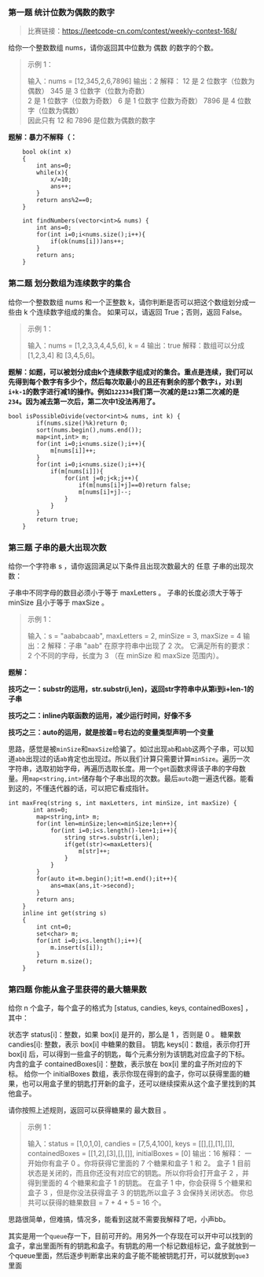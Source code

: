 ### 第一题	统计位数为偶数的数字

> 比赛链接：https://leetcode-cn.com/contest/weekly-contest-168/

给你一个整数数组 nums，请你返回其中位数为 偶数 的数字的个数。

> 示例 1：
>
> 输入：nums = [12,345,2,6,7896]
> 输出：2
> 解释：
> 12 是 2 位数字（位数为偶数） 
> 345 是 3 位数字（位数为奇数）  
> 2 是 1 位数字（位数为奇数） 
> 6 是 1 位数字 位数为奇数） 
> 7896 是 4 位数字（位数为偶数）  
> 因此只有 12 和 7896 是位数为偶数的数字

__题解：暴力不解释（：__

```
    bool ok(int x)
    {
        int ans=0;
        while(x){
            x/=10;
            ans++;
        }
        return ans%2==0;
    }
    
    int findNumbers(vector<int>& nums) {
        int ans=0;
        for(int i=0;i<nums.size();i++){
            if(ok(nums[i]))ans++;
        }
        return ans;
    }
```

### 第二题	划分数组为连续数字的集合

给你一个整数数组 nums 和一个正整数 k，请你判断是否可以把这个数组划分成一些由 k 个连续数字组成的集合。
如果可以，请返回 True；否则，返回 False。

> 示例 1：
>
> 输入：nums = [1,2,3,3,4,4,5,6], k = 4
> 输出：true
> 解释：数组可以分成 [1,2,3,4] 和 [3,4,5,6]。

__题解：如题，可以被划分成由k个连续数字组成对的集合。重点是连续，我们可以先得到每个数字有多少个，然后每次取最小的且还有剩余的那个数字`i`，对`i`到`i+k-1`的数字进行减1的操作。例如`122334`我们第一次减的是`123`第二次减的是`234`。因为减去第一次后，第二次中1没法再用了。__

```
bool isPossibleDivide(vector<int>& nums, int k) {
        if(nums.size()%k)return 0;
        sort(nums.begin(),nums.end());
        map<int,int> m;
        for(int i=0;i<nums.size();i++){
            m[nums[i]]++;
        }
        for(int i=0;i<nums.size();i++){
            if(m[nums[i]]){
                for(int j=0;j<k;j++){
                    if(m[nums[i]+j]==0)return false;
                    m[nums[i]+j]--;
                }
            }
        }
        return true;
    }
```

### 第三题	子串的最大出现次数

给你一个字符串 s ，请你返回满足以下条件且出现次数最大的 任意 子串的出现次数：

子串中不同字母的数目必须小于等于 maxLetters 。
子串的长度必须大于等于 minSize 且小于等于 maxSize 。

> 示例 1：
>
> 输入：s = "aababcaab", maxLetters = 2, minSize = 3, maxSize = 4
> 输出：2
> 解释：子串 "aab" 在原字符串中出现了 2 次。
> 它满足所有的要求：2 个不同的字母，长度为 3 （在 minSize 和 maxSize 范围内）。

__题解：__

__技巧之一：substr的运用，str.substr(i,len)，返回str字符串中从第i到i+len-1的子串__

__技巧之二：inline内联函数的运用，减少运行时间，好像不多__

__技巧之三：auto的运用，就是按着=号右边的变量类型声明一个变量__

思路，感觉是被`minSize`和`maxSize`给骗了。如过出现`ab`和`abb`这两个子串，可以知道`abb`出现过的话`ab`肯定也出现过。所以我们计算只需要计算`minSize`。遍历一次字符串，选取初始字母，再遍历选取长度。用一个`get`函数求得该子串的字母数量。用`map<string,int>`储存每个子串出现的次数。最后`auto`跑一遍迭代器。能看到这的，不懂迭代器的话，可以把它看成指针。

```
int maxFreq(string s, int maxLetters, int minSize, int maxSize) {
       int ans=0;
        map<string,int> m;
        for(int len=minSize;len<=minSize;len++){
            for(int i=0;i<s.length()-len+1;i++){
                string str=s.substr(i,len);
                if(get(str)<=maxLetters){
                    m[str]++;
                }
            }
        }
        for(auto it=m.begin();it!=m.end();it++){
            ans=max(ans,it->second);
        }
        return ans;
    }
    inline int get(string s)
    {
        int cnt=0;
        set<char> m;
        for(int i=0;i<s.length();i++){
            m.insert(s[i]);
        }
        return m.size();
    }
```

### 第四题	你能从盒子里获得的最大糖果数

给你 n 个盒子，每个盒子的格式为 [status, candies, keys, containedBoxes] ，其中：

状态字 status[i]：整数，如果 box[i] 是开的，那么是 1 ，否则是 0 。
糖果数 candies[i]: 整数，表示 box[i] 中糖果的数目。
钥匙 keys[i]：数组，表示你打开 box[i] 后，可以得到一些盒子的钥匙，每个元素分别为该钥匙对应盒子的下标。
内含的盒子 containedBoxes[i]：整数，表示放在 box[i] 里的盒子所对应的下标。
给你一个 initialBoxes 数组，表示你现在得到的盒子，你可以获得里面的糖果，也可以用盒子里的钥匙打开新的盒子，还可以继续探索从这个盒子里找到的其他盒子。

请你按照上述规则，返回可以获得糖果的 最大数目 。

> 示例 1：
>
> 输入：status = [1,0,1,0], candies = [7,5,4,100], keys = [[],[],[1],[]], containedBoxes = [[1,2],[3],[],[]], initialBoxes = [0]
> 输出：16
> 解释：
> 一开始你有盒子 0 。你将获得它里面的 7 个糖果和盒子 1 和 2。
> 盒子 1 目前状态是关闭的，而且你还没有对应它的钥匙。所以你将会打开盒子 2 ，并得到里面的 4 个糖果和盒子 1 的钥匙。
> 在盒子 1 中，你会获得 5 个糖果和盒子 3 ，但是你没法获得盒子 3 的钥匙所以盒子 3 会保持关闭状态。
> 你总共可以获得的糖果数目 = 7 + 4 + 5 = 16 个。

思路很简单，但难搞，情况多，能看到这就不需要我解释了吧，小声bb。

其实是用一个`queue`存一下，目前可开的。用另外一个存现在可以开中可以找到的盒子，拿出里面所有的钥匙和盒子。有钥匙的用一个标记数组标记，盒子就放到一个queue里面，然后逐步判断拿出来的盒子能不能被钥匙打开，可以就放到`que3`里面

